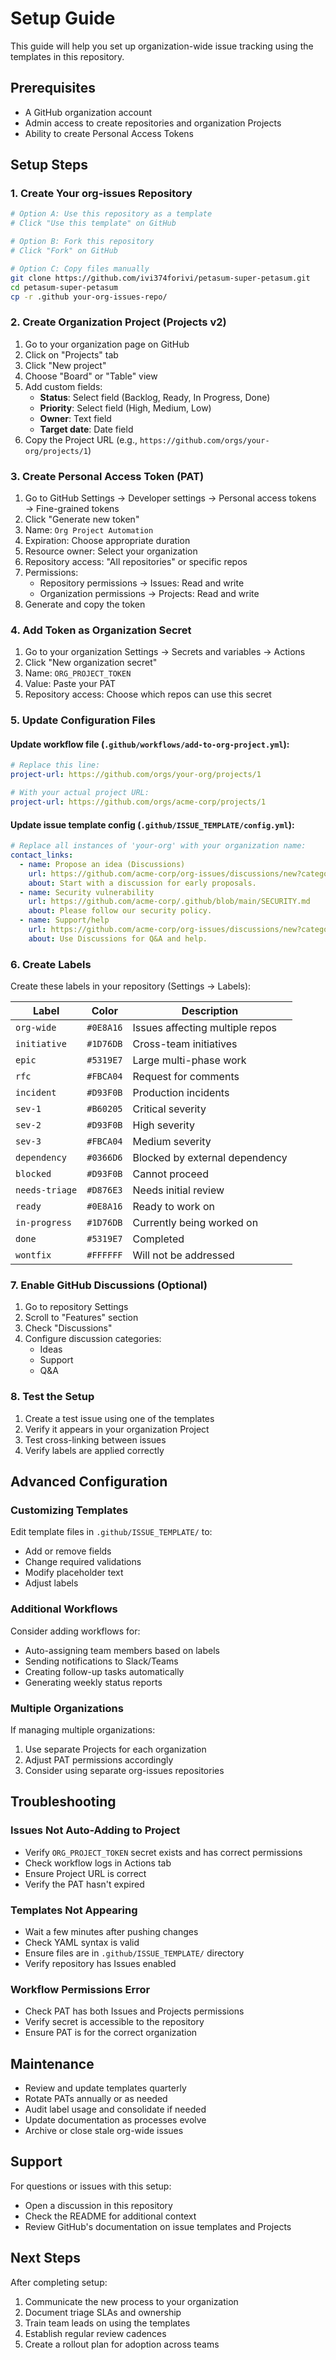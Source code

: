 # Setup Guide

This guide will help you set up organization-wide issue tracking using the templates in this repository.

## Prerequisites

- A GitHub organization account
- Admin access to create repositories and organization Projects
- Ability to create Personal Access Tokens

## Setup Steps

### 1. Create Your org-issues Repository

```bash
# Option A: Use this repository as a template
# Click "Use this template" on GitHub

# Option B: Fork this repository
# Click "Fork" on GitHub

# Option C: Copy files manually
git clone https://github.com/ivi374forivi/petasum-super-petasum.git
cd petasum-super-petasum
cp -r .github your-org-issues-repo/
```

### 2. Create Organization Project (Projects v2)

1. Go to your organization page on GitHub
2. Click on "Projects" tab
3. Click "New project"
4. Choose "Board" or "Table" view
5. Add custom fields:
   - **Status**: Select field (Backlog, Ready, In Progress, Done)
   - **Priority**: Select field (High, Medium, Low)
   - **Owner**: Text field
   - **Target date**: Date field
6. Copy the Project URL (e.g., `https://github.com/orgs/your-org/projects/1`)

### 3. Create Personal Access Token (PAT)

1. Go to GitHub Settings → Developer settings → Personal access tokens → Fine-grained tokens
2. Click "Generate new token"
3. Name: `Org Project Automation`
4. Expiration: Choose appropriate duration
5. Resource owner: Select your organization
6. Repository access: "All repositories" or specific repos
7. Permissions:
   - Repository permissions → Issues: Read and write
   - Organization permissions → Projects: Read and write
8. Generate and copy the token

### 4. Add Token as Organization Secret

1. Go to your organization Settings → Secrets and variables → Actions
2. Click "New organization secret"
3. Name: `ORG_PROJECT_TOKEN`
4. Value: Paste your PAT
5. Repository access: Choose which repos can use this secret

### 5. Update Configuration Files

#### Update workflow file (`.github/workflows/add-to-org-project.yml`):

```yaml
# Replace this line:
project-url: https://github.com/orgs/your-org/projects/1

# With your actual project URL:
project-url: https://github.com/orgs/acme-corp/projects/1
```

#### Update issue template config (`.github/ISSUE_TEMPLATE/config.yml`):

```yaml
# Replace all instances of 'your-org' with your organization name:
contact_links:
  - name: Propose an idea (Discussions)
    url: https://github.com/acme-corp/org-issues/discussions/new?category=ideas
    about: Start with a discussion for early proposals.
  - name: Security vulnerability
    url: https://github.com/acme-corp/.github/blob/main/SECURITY.md
    about: Please follow our security policy.
  - name: Support/help
    url: https://github.com/acme-corp/org-issues/discussions/new?category=support
    about: Use Discussions for Q&A and help.
```

### 6. Create Labels

Create these labels in your repository (Settings → Labels):

| Label | Color | Description |
|-------|-------|-------------|
| `org-wide` | `#0E8A16` | Issues affecting multiple repos |
| `initiative` | `#1D76DB` | Cross-team initiatives |
| `epic` | `#5319E7` | Large multi-phase work |
| `rfc` | `#FBCA04` | Request for comments |
| `incident` | `#D93F0B` | Production incidents |
| `sev-1` | `#B60205` | Critical severity |
| `sev-2` | `#D93F0B` | High severity |
| `sev-3` | `#FBCA04` | Medium severity |
| `dependency` | `#0366D6` | Blocked by external dependency |
| `blocked` | `#D93F0B` | Cannot proceed |
| `needs-triage` | `#D876E3` | Needs initial review |
| `ready` | `#0E8A16` | Ready to work on |
| `in-progress` | `#1D76DB` | Currently being worked on |
| `done` | `#5319E7` | Completed |
| `wontfix` | `#FFFFFF` | Will not be addressed |

### 7. Enable GitHub Discussions (Optional)

1. Go to repository Settings
2. Scroll to "Features" section
3. Check "Discussions"
4. Configure discussion categories:
   - Ideas
   - Support
   - Q&A

### 8. Test the Setup

1. Create a test issue using one of the templates
2. Verify it appears in your organization Project
3. Test cross-linking between issues
4. Verify labels are applied correctly

## Advanced Configuration

### Customizing Templates

Edit template files in `.github/ISSUE_TEMPLATE/` to:
- Add or remove fields
- Change required validations
- Modify placeholder text
- Adjust labels

### Additional Workflows

Consider adding workflows for:
- Auto-assigning team members based on labels
- Sending notifications to Slack/Teams
- Creating follow-up tasks automatically
- Generating weekly status reports

### Multiple Organizations

If managing multiple organizations:
1. Use separate Projects for each organization
2. Adjust PAT permissions accordingly
3. Consider using separate org-issues repositories

## Troubleshooting

### Issues Not Auto-Adding to Project

- Verify `ORG_PROJECT_TOKEN` secret exists and has correct permissions
- Check workflow logs in Actions tab
- Ensure Project URL is correct
- Verify the PAT hasn't expired

### Templates Not Appearing

- Wait a few minutes after pushing changes
- Check YAML syntax is valid
- Ensure files are in `.github/ISSUE_TEMPLATE/` directory
- Verify repository has Issues enabled

### Workflow Permissions Error

- Check PAT has both Issues and Projects permissions
- Verify secret is accessible to the repository
- Ensure PAT is for the correct organization

## Maintenance

- Review and update templates quarterly
- Rotate PATs annually or as needed
- Audit label usage and consolidate if needed
- Update documentation as processes evolve
- Archive or close stale org-wide issues

## Support

For questions or issues with this setup:
- Open a discussion in this repository
- Check the README for additional context
- Review GitHub's documentation on issue templates and Projects

## Next Steps

After completing setup:
1. Communicate the new process to your organization
2. Document triage SLAs and ownership
3. Train team leads on using the templates
4. Establish regular review cadences
5. Create a rollout plan for adoption across teams
